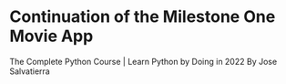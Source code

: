 # Continuation of the Milestone One Movie App
The Complete Python Course | Learn Python by Doing in 2022
By Jose Salvatierra
